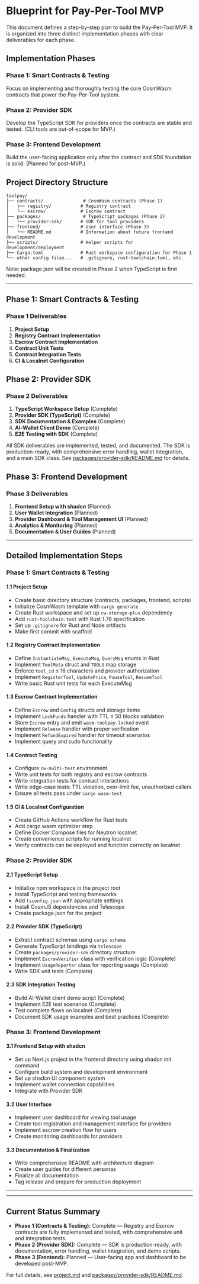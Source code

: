 # Blueprint for Pay-Per-Tool MVP

This document defines a step-by-step plan to build the Pay-Per-Tool MVP. It is organized into three distinct implementation phases with clear deliverables for each phase.

## Implementation Phases

### Phase 1: Smart Contracts & Testing
Focus on implementing and thoroughly testing the core CosmWasm contracts that power the Pay-Per-Tool system.

### Phase 2: Provider SDK
Develop the TypeScript SDK for providers once the contracts are stable and tested. (CLI tools are out-of-scope for MVP.)

### Phase 3: Frontend Development
Build the user-facing application only after the contract and SDK foundation is solid. (Planned for post-MVP.)

## Project Directory Structure

```
toolpay/
├── contracts/               # CosmWasm contracts (Phase 1)
│   ├── registry/           # Registry contract
│   └── escrow/             # Escrow contract
├── packages/                # TypeScript packages (Phase 2)
│   └── provider-sdk/       # SDK for tool providers
├── frontend/               # User interface (Phase 3)
│   └── README.md           # Information about future frontend development
├── scripts/                # Helper scripts for development/deployment
├── Cargo.toml              # Rust workspace configuration for Phase 1
└── other config files...   # .gitignore, rust-toolchain.toml, etc.
```

Note: package.json will be created in Phase 2 when TypeScript is first needed.

---

## Phase 1: Smart Contracts & Testing

### Phase 1 Deliverables
1. **Project Setup**
2. **Registry Contract Implementation**
3. **Escrow Contract Implementation**
4. **Contract Unit Tests**
5. **Contract Integration Tests**
6. **CI & Localnet Configuration**

## Phase 2: Provider SDK

### Phase 2 Deliverables
1. **TypeScript Workspace Setup** (Complete)
2. **Provider SDK (TypeScript)** (Complete)
3. **SDK Documentation & Examples** (Complete)
4. **AI‑Wallet Client Demo** (Complete)
5. **E2E Testing with SDK** (Complete)

All SDK deliverables are implemented, tested, and documented. The SDK is production-ready, with comprehensive error handling, wallet integration, and a main SDK class. See [packages/provider-sdk/README.md](./packages/provider-sdk/README.md) for details.

## Phase 3: Frontend Development

### Phase 3 Deliverables
1. **Frontend Setup with shadcn** (Planned)
2. **User Wallet Integration** (Planned)
3. **Provider Dashboard & Tool Management UI** (Planned)
4. **Analytics & Monitoring** (Planned)
5. **Documentation & User Guides** (Planned)

---

## Detailed Implementation Steps

### Phase 1: Smart Contracts & Testing

#### 1.1 Project Setup
- Create basic directory structure (contracts, packages, frontend, scripts)
- Initialize CosmWasm template with `cargo generate`
- Create Rust workspace and set up `cw-storage-plus` dependency
- Add `rust-toolchain.toml` with Rust 1.78 specification
- Set up `.gitignore` for Rust and Node artifacts
- Make first commit with scaffold

#### 1.2 Registry Contract Implementation
- Define `InstantiateMsg`, `ExecuteMsg`, `QueryMsg` enums in Rust
- Implement `ToolMeta` struct and `TOOLS` map storage
- Enforce `tool_id` ≤ 16 characters and provider authorization
- Implement `RegisterTool`, `UpdatePrice`, `PauseTool`, `ResumeTool`
- Write basic Rust unit tests for each ExecuteMsg

#### 1.3 Escrow Contract Implementation
- Define `Escrow` and `Config` structs and storage items
- Implement `LockFunds` handler with TTL ≤ 50 blocks validation
- Store `Escrow` entry and emit `wasm-toolpay.locked` event
- Implement `Release` handler with proper verification
- Implement `RefundExpired` handler for timeout scenarios
- Implement query and sudo functionality

#### 1.4 Contract Testing
- Configure `cw-multi-test` environment
- Write unit tests for both registry and escrow contracts
- Write integration tests for contract interactions
- Write edge-case tests: TTL violation, over-limit fee, unauthorized callers
- Ensure all tests pass under `cargo wasm-test`

#### 1.5 CI & Localnet Configuration
- Create GitHub Actions workflow for Rust tests
- Add cargo wasm optimizer step
- Define Docker Compose files for Neutron localnet
- Create convenience scripts for running localnet
- Verify contracts can be deployed and function correctly on localnet

### Phase 2: Provider SDK

#### 2.1 TypeScript Setup
- Initialize npm workspace in the project root
- Install TypeScript and testing frameworks
- Add `tsconfig.json` with appropriate settings
- Install CosmJS dependencies and Telescope
- Create package.json for the project

#### 2.2 Provider SDK (TypeScript)
- Extract contract schemas using `cargo schema`
- Generate TypeScript bindings via `telescope`
- Create `packages/provider-sdk` directory structure
- Implement `EscrowVerifier` class with verification logic (Complete)
- Implement `UsageReporter` class for reporting usage (Complete)
- Write SDK unit tests (Complete)

#### 2.3 SDK Integration Testing
- Build AI-Wallet client demo script (Complete)
- Implement E2E test scenarios (Complete)
- Test complete flows on localnet (Complete)
- Document SDK usage examples and best practices (Complete)

### Phase 3: Frontend Development

#### 3.1 Frontend Setup with shadcn
- Set up Next.js project in the frontend directory using shadcn init command
- Configure build system and development environment
- Set up shadcn UI component system
- Implement wallet connection capabilities
- Integrate with Provider SDK

#### 3.2 User Interface
- Implement user dashboard for viewing tool usage
- Create tool registration and management interface for providers
- Implement escrow creation flow for users
- Create monitoring dashboards for providers

#### 3.3 Documentation & Finalization
- Write comprehensive README with architecture diagram
- Create user guides for different personas
- Finalize all documentation
- Tag release and prepare for production deployment

---


---

## Current Status Summary

- **Phase 1 (Contracts & Testing):** Complete — Registry and Escrow contracts are fully implemented and tested, with comprehensive unit and integration tests.
- **Phase 2 (Provider SDK):** Complete — SDK is production-ready, with documentation, error handling, wallet integration, and demo scripts.
- **Phase 3 (Frontend):** Planned — User-facing app and dashboard to be developed post-MVP.

For full details, see [project.md](./project.md) and [packages/provider-sdk/README.md](./packages/provider-sdk/README.md).
